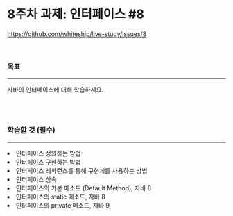 # 8주차 과제: 인터페이스 #8
https://github.com/whiteship/live-study/issues/8

<br>
<h3>목표</h3>

***

자바의 인터페이스에 대해 학습하세요.

<br>
<br>

<h3>학습할 것 (필수)</h3>

***

<ui>
  <li>인터페이스 정의하는 방법</li>
  <li>인터페이스 구현하는 방법</li>
  <li>인터페이스 레퍼런스를 통해 구현체를 사용하는 방법</li>
  <li>인터페이스 상속</li>
  <li>인터페이스의 기본 메소드 (Default Method), 자바 8</li>
  <li>인터페이스의 static 메소드, 자바 8</li>
  <li>인터페이스의 private 메소드, 자바 9</li> 
</ui>  

